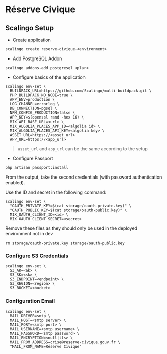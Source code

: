 # Réserve Civique

## Scalingo Setup

* Create application

```
scalingo create reserve-civique-<environment>
```

* Add PostgreSQL Addon

```
scalingo addons-add postgresql <plan>
```

* Configure basics of the application

```
scalingo env-set \
  BUILDPACK_URL=https://github.com/Scalingo/multi-buildpack.git \
  PHP_BUILDPACK_NO_NODE=true \
  APP_ENV=production \
  LOG_CHANNEL=errorlog \
  DB_CONNECTION=pgsql \
  NPM_CONFIG_PRODUCTION=false \
  APP_KEY=$(openssl rand -hex 16) \
  MIX_API_BASE_URL=<url> \
  MIX_ALGOLIA_PLACES_APP_ID=<algolia id> \
  MIX_ALGOLIA_PLACES_API_KEY=<algolia key> \
  ASSET_URL=https://<asset_url>
  APP_URL=https://<app_url>
```

> `asset_url` and `app_url` can be the same according to the setup

* Configure Passport

```
php artisan passport:install
```

From the output, take the second credentials (with password authentication enabled).

Use the ID and secret in the following command:

```
scalingo env-set \
  "OAUTH_PRIVATE_KEY=$(cat storage/oauth-private.key)" \
  "OAUTH_PUBLIC_KEY=$(cat storage/oauth-public.key)" \
  MIX_OAUTH_CLIENT_ID=<id> \
  MIX_OAUTH_CLIENT_SECRET=<secret>
```

Remove these files as they should only be used in the deployed environment not in dev

```
rm storage/oauth-private.key storage/oauth-public.key
```

### Configure S3 Credentials

```
scalingo env-set \
  S3_AK=<ak> \
  S3_SK=<sk> \
  S3_ENDPOINT=<endpoint> \
  S3_REGION=<region> \
  S3_BUCKET=<bucket>
```

### Configuration Email

```
scalingo env-set \
  MAIL_DRIVER=smtp \
  MAIL_HOST=<smtp server> \
  MAIL_PORT=<smtp port> \
  MAIL_USERNAME=<smtp username> \
  MAIL_PASSWORD=<smtp password> \
  MAIL_ENCRYPTION=<null|tls> \
  MAIL_FROM_ADDRESS=crise@reserve-civique.gouv.fr \
  "MAIL_FROM_NAME=Réserve Civique"
```
